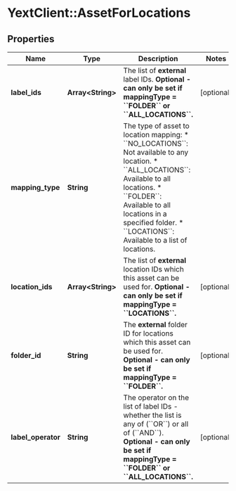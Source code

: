 # YextClient::AssetForLocations

## Properties
Name | Type | Description | Notes
------------ | ------------- | ------------- | -------------
**label_ids** | **Array&lt;String&gt;** | The list of **external** label IDs.  **Optional - can only be set if mappingType &#x3D; &#x60;&#x60;FOLDER&#x60;&#x60; or &#x60;&#x60;ALL_LOCATIONS&#x60;&#x60;.**  | [optional] 
**mapping_type** | **String** | The type of asset to location mapping:  * &#x60;&#x60;NO_LOCATIONS&#x60;&#x60;: Not available to any location. * &#x60;&#x60;ALL_LOCATIONS&#x60;&#x60;: Available to all locations. * &#x60;&#x60;FOLDER&#x60;&#x60;: Available to all locations in a specified folder. * &#x60;&#x60;LOCATIONS&#x60;&#x60;: Available to a list of locations.  | 
**location_ids** | **Array&lt;String&gt;** | The list of **external** location IDs which this asset can be used for.  **Optional - can only be set if mappingType &#x3D; &#x60;&#x60;LOCATIONS&#x60;&#x60;.**  | [optional] 
**folder_id** | **String** | The **external** folder ID for locations which this asset can be used for.  **Optional - can only be set if mappingType &#x3D; &#x60;&#x60;FOLDER&#x60;&#x60;.**  | [optional] 
**label_operator** | **String** | The operator on the list of label IDs - whether the list is any of (&#x60;&#x60;OR&#x60;&#x60;) or all of (&#x60;&#x60;AND&#x60;&#x60;).  **Optional - can only be set if mappingType &#x3D; &#x60;&#x60;FOLDER&#x60;&#x60; or &#x60;&#x60;ALL_LOCATIONS&#x60;&#x60;.** | [optional] 


